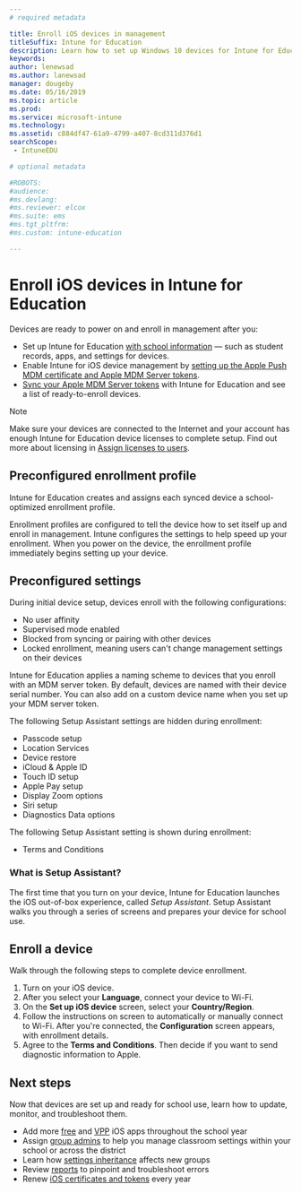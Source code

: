 ```yaml
---
# required metadata

title: Enroll iOS devices in management
titleSuffix: Intune for Education
description: Learn how to set up Windows 10 devices for Intune for Education.
keywords:
author: lenewsad
ms.author: lanewsad
manager: dougeby
ms.date: 05/16/2019
ms.topic: article
ms.prod:
ms.service: microsoft-intune
ms.technology:
ms.assetid: c884df47-61a9-4799-a407-8cd311d376d1
searchScope:
 - IntuneEDU

# optional metadata

#ROBOTS:
#audience:
#ms.devlang:
#ms.reviewer: elcox
#ms.suite: ems
#ms.tgt_pltfrm:
#ms.custom: intune-education

---
```


# Enroll iOS devices in Intune for Education

Devices are ready to power on and enroll in management after you:

* Set up Intune for Education [with school information](what-is-school-data-sync.md) — such as student records, apps, and settings for devices.
* Enable Intune for iOS device management by [setting up the Apple Push MDM certificate and Apple MDM Server tokens](setup-ios-device-management.md#add-an-mdm-push-certificate).
* [Sync your Apple MDM Server tokens](setup-ios-device-management.md#sync-managed-devices) with Intune for Education and see a list of ready-to-enroll devices.  

> [!NOTE]
> Make sure your devices are connected to the Internet and your account has enough Intune for Education device licenses to complete setup. Find out more about licensing in [Assign licenses to users](https://docs.microsoft.com/intune/get-started/start-with-a-paid-subscription-to-microsoft-intune-step-4).

## Preconfigured enrollment profile  
Intune for Education creates and assigns each synced device a school-optimized enrollment profile.  

Enrollment profiles are configured to tell the device how to set itself up and enroll in management. Intune configures the settings to help speed up your enrollment.  When you power on the device, the enrollment profile immediately begins setting up your device.

## Preconfigured settings  
During initial device setup, devices enroll with the following configurations:

* No user affinity
* Supervised mode enabled
* Blocked from syncing or pairing with other devices
* Locked enrollment, meaning users can't change management settings on their devices  

Intune for Education applies a naming scheme to devices that you enroll with an MDM server token. By default, devices are named with their device serial number. You can also add on a custom device name when you set up your MDM server token.  

The following Setup Assistant settings are hidden during enrollment:
* Passcode setup
* Location Services
* Device restore
* iCloud & Apple ID
* Touch ID setup
* Apple Pay setup
* Display Zoom options
* Siri setup
* Diagnostics Data options  


The following Setup Assistant setting is shown during enrollment:
* Terms and Conditions

### What is Setup Assistant?
The first time that you turn on your device, Intune for Education launches the iOS out-of-box experience, called *Setup Assistant*. Setup Assistant walks you through a series of screens and prepares your device for school use.  

## Enroll a device

Walk through the following steps to complete device enrollment.

1. Turn on your iOS device. 
2. After you select your **Language**, connect your device to Wi-Fi.
3. On the **Set up iOS device** screen, select your **Country/Region**.
4. Follow the instructions on screen to automatically or manually connect to Wi-Fi. After you're connected, the **Configuration** screen appears, with enrollment details.  
5. Agree to the **Terms and Conditions**. Then decide if you want to send diagnostic information to Apple.  

## Next steps
Now that devices are set up and ready for school use, learn how to update, monitor, and troubleshoot them.   
* Add more [free](add-apps-ios.md) and [VPP](add-vpp-apps-ios.md) iOS apps throughout the school year
* Assign [group admins](group-admin-delegate.md) to help you manage classroom settings within your school or across the district
* Learn how [settings inheritance](settings-inheritance.md) affects new groups
* Review [reports](what-are-reports.md) to pinpoint and troubleshoot errors 
* Renew [iOS certificates and tokens](renew-ios-certificate-token.md) every year
